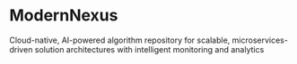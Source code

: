 # ModernNexus
Cloud-native, AI-powered algorithm repository for scalable, microservices-driven solution architectures with intelligent monitoring and analytics
